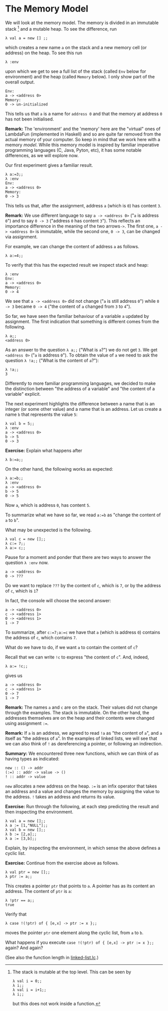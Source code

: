 # The Memory Model

We will look at the memory model. The memory is divided in an immutable stack [^immutable-stack] and a mutable heap. To see the difference, run

    λ val a = new [] ;;

which creates a new name `a` on the stack and a new memory cell (or address) on the heap. To see this run

    λ :env

upon which we get to see a full list of the stack (called `Env` below for environment) and the heap (called `Memory` below). I only show part of the overall output.

    Env:
    a -> <address 0>
    Memory:
    0 -> un-initialized
    
This tells us that `a` is a name for `address 0` and that the memory at address `0` has not been initialised. 

**Remark:** The 'environment' and the 'memory' here are the "virtual" ones of LambdaFun (implemented in Haskell) and so are quite far removed from the actual memory of your computer. So keep in mind that we work here with a memory *model*. While this memory model is inspired by familiar imperative programming languages (C, Java, Pyton, etc), it has some notable differences, as we will explore now. 

Our first experiment gives a familiar result.

    λ a:=3;;
    λ :env
    Env:
    a -> <address 0>
    Memory:
    0 -> 3

This tells us that, after the assignment, address `a` (which is `0`) has content `3`. 

**Remark:** We use different language to say `a -> <address 0>` ("`a` is address `0`") and to say `0 -> 3` ("address `0` has content `3`"). This reflects an importance difference in the meaning of the two arrows`->`.  The first one, `a -> <address 0>` is immutable, while the second one, `0 -> 3`, can be changed via assignment. 

For example, we can change the content of address `a` as follows.

    λ a:=4;;

To verify that this has the expected result we inspect stack and heap:

    λ :env
    Env:
    a -> <address 0>
    Memory:
    0 -> 4

We see that `a -> <address 0>` did not change ("`a` is still address `0`")  while `0 -> 3` became `0 -> 4` ("the content of `a` changed from `3` to `4`").

So far, we have seen the familiar behaviour of a variable `a` updated by assignment. The first indication that something is different comes from the following.

    λ a;;
    <address 0>
 
As an answer to the question `λ a;;` ("What is `a`?") we do not get `3`. We get `<address 0>` ("`a` is address `0`"). To obtain the value of `a` we need to ask the question `λ !a;;` ("What is the content of `a`?"):

    λ !a;;
    3

Differently to more familiar programming languages, we decided to make the distinction between "the address of a variable" and "the content of a variable" explicit. 

The next experiment highlights the difference between a name that is an integer (or some other value) and a name that is an address. Let us create a name `b` that represents the value `5`:

    λ val b = 5;;     
    λ :env
    a -> <address 0>
    b -> 5
    0 -> 3

**Exercise:** Explain what happens after

    λ b:=a;;

On the other hand, the following works as expected:

    λ a:=b;;
    λ :env
    a -> <address 0>
    b -> 5
    0 -> 5

Now `a`, which is address `0`, has content `5`.

To summarize what we have so far, we read `a:=b` as "change the content of `a` to `b`".

What may be unexpected is the following.

    λ val c = new [];;     
    λ c:= 7;;
    λ a:= c;;

Pause for a moment and ponder that there are two ways to answer the question `λ :env` now.  

    a -> <address 0>
    0 -> ???

Do we want to replace `???` by the content of `c`, which is `7`, or by the address of `c`, which is `1`?

In fact, the console will choose the second answer: 

    a -> <address 0>
    c -> <address 1>
    0 -> <address 1>
    1 -> 7

To summarize, after `c:=7;a:=c` we have that `a` (which is address `0`) contains the address of `c`, which contains `7`.

What do we have to do, if we want `a` to contain the content of `c`? 

Recall that we can write `!c` to express "the content of `c`". And, indeed, 

    λ a:= !c;;

gives us

    a -> <address 0>
    c -> <address 1>
    0 -> 7
    1 -> 7


**Remark:** The names `a` and `c` are on the stack. Their values did not change through the examples. The stack is immutable. On the other hand, the addresses themselves are on the heap and their contents were changed using assignment `:=`.

**Remark:** If `a` is an address, we agreed to read `!a` as "the content of `a`", and `a` itself as "the address of `a`". In the examples of linked lists, we will see that we can also think of `!` as dereferencing a pointer, or following an indirection. 

**Summary:** We encountered three new functions, which we can think of as having types as indicated:

    new :: () -> addr
    (:=) :: addr -> value -> ()
    ! :: addr -> value

`new` allocates a new address on the heap. `:=` is an infix operator that takes an address and a value and changes the memory by assigning the value to the address. `!` takes an address and returns its value.

**Exercise:** Run through the following, at each step predicting the result and then inspecting the environment.

    λ val a = new [];;
    λ a := [1,"NULL"];;
    λ val b = new [];;
    λ b := [2,a];;
    λ a := [3,b];;
    
Explain, by inspecting the environment, in which sense the above defines a cyclic list.

**Exercise:** Continue from the exercise above as follows.

    λ val ptr = new [];;
    λ ptr := a;;

This creates a pointer `ptr` that points to `a`. A pointer has as its content an address. The content of `ptr` is `a`:

    λ !ptr == a;;
    true

Verify that 

    λ case !(!ptr) of { [e,x] -> ptr := x };;
    
moves the pointer `ptr` one element along the cyclic list, from `a` to `b`. 

What happens if you execute `case !(!ptr) of { [e,x] -> ptr := x };;` again? And again? 

(See also the function length in [linked-list.lc](test/linked-list.lc).) 

[^immutable-stack]: The stack is mutable at the top level. This can be seen by 

        λ val i = 0;;
        λ i;;
        λ val i = i+1;;
        λ i;;

    but this does not work inside a function.